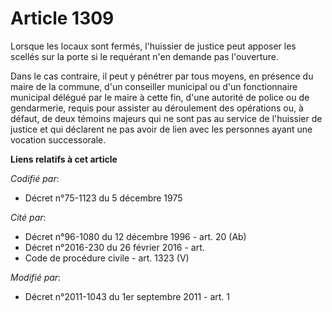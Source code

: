 # Article 1309

Lorsque les locaux sont fermés, l'huissier de justice peut apposer les scellés sur la porte si le requérant n'en demande pas
l'ouverture. 

Dans le cas contraire, il peut y pénétrer par tous moyens, en présence du maire de la commune, d'un conseiller municipal ou
d'un fonctionnaire municipal délégué par le maire à cette fin, d'une autorité de police ou de gendarmerie, requis pour
assister au déroulement des opérations ou, à défaut, de deux témoins majeurs qui ne sont pas au service de l'huissier de
justice et qui déclarent ne pas avoir de lien avec les personnes ayant une vocation successorale.

**Liens relatifs à cet article**

_Codifié par_:

  - Décret n°75-1123 du 5 décembre 1975

_Cité par_:

  - Décret n°96-1080 du 12 décembre 1996 - art. 20 (Ab)
  - Décret n°2016-230 du 26 février 2016 - art.
  - Code de procédure civile - art. 1323 (V)

_Modifié par_:

  - Décret n°2011-1043 du 1er septembre 2011 - art. 1
